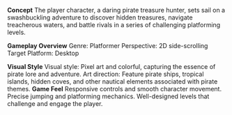 **Concept**
The player character, a daring pirate treasure hunter, sets sail on a swashbuckling adventure to discover hidden treasures, navigate treacherous waters, and battle rivals in a series of challenging platforming levels.

**Gameplay Overview**
Genre: Platformer
Perspective: 2D side-scrolling
Target Platform: Desktop

**Visual Style**
Visual style: Pixel art and colorful, capturing the essence of pirate lore and adventure.
Art direction: Feature pirate ships, tropical islands, hidden coves, and other nautical elements associated with pirate themes.
**Game Feel**
Responsive controls and smooth character movement.
Precise jumping and platforming mechanics.
Well-designed levels that challenge and engage the player.
